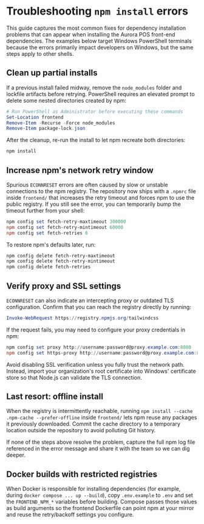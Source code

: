 # Troubleshooting `npm install` errors

This guide captures the most common fixes for dependency installation problems that can appear when installing the Aurora POS
front-end dependencies. The examples below target Windows PowerShell terminals because the errors primarily impact developers on
Windows, but the same steps apply to other shells.

## Clean up partial installs

If a previous install failed midway, remove the `node_modules` folder and lockfile artifacts before retrying. PowerShell requires
an elevated prompt to delete some nested directories created by npm:

```powershell
# Run PowerShell as Administrator before executing these commands
Set-Location frontend
Remove-Item -Recurse -Force node_modules
Remove-Item package-lock.json
```

After the cleanup, re-run the install to let npm recreate both directories:

```powershell
npm install
```

## Increase npm's network retry window

Spurious `ECONNRESET` errors are often caused by slow or unstable connections to the npm registry. The repository now ships with a
`.npmrc` file inside `frontend/` that increases the retry timeout and forces npm to use the public registry. If you still see the
error, you can temporarily bump the timeout further from your shell:

```powershell
npm config set fetch-retry-maxtimeout 300000
npm config set fetch-retry-mintimeout 60000
npm config set fetch-retries 6
```

To restore npm's defaults later, run:

```powershell
npm config delete fetch-retry-maxtimeout
npm config delete fetch-retry-mintimeout
npm config delete fetch-retries
```

## Verify proxy and SSL settings

`ECONNRESET` can also indicate an intercepting proxy or outdated TLS configuration. Confirm that you can reach the registry directly
by running:

```powershell
Invoke-WebRequest https://registry.npmjs.org/tailwindcss
```

If the request fails, you may need to configure your proxy credentials in npm:

```powershell
npm config set proxy http://username:password@proxy.example.com:8080
npm config set https-proxy http://username:password@proxy.example.com:8080
```

Avoid disabling SSL verification unless you fully trust the network path. Instead, import your organization's root certificate into
Windows' certificate store so that Node.js can validate the TLS connection.

## Last resort: offline install

When the registry is intermittently reachable, running `npm install --cache .npm-cache --prefer-offline` inside `frontend/` lets npm
reuse any packages it previously downloaded. Commit the cache directory to a temporary location outside the repository to avoid
polluting Git history.

If none of the steps above resolve the problem, capture the full npm log file referenced in the error message and share it with the
team so we can dig deeper.

## Docker builds with restricted registries

When Docker is responsible for installing dependencies (for example, during
`docker compose ... up --build`), copy `.env.example` to `.env` and set the
`FRONTEND_NPM_*` variables before building. Compose passes those values as build
arguments so the frontend Dockerfile can point npm at your mirror and reuse the
retry/backoff settings you configure.

